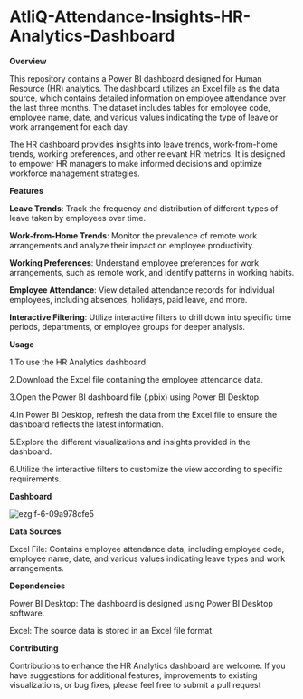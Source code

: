 # AtliQ-Attendance-Insights-HR-Analytics-Dashboard

**Overview**

This repository contains a Power BI dashboard designed for Human Resource (HR) analytics. The dashboard utilizes an Excel file as the data source, which contains detailed information on employee attendance over the last three months. The dataset includes tables for employee code, employee name, date, and various values indicating the type of leave or work arrangement for each day.

The HR dashboard provides insights into leave trends, work-from-home trends, working preferences, and other relevant HR metrics. It is designed to empower HR managers to make informed decisions and optimize workforce management strategies.

**Features**

**Leave Trends**: Track the frequency and distribution of different types of leave taken by employees over time.

**Work-from-Home Trends**: Monitor the prevalence of remote work arrangements and analyze their impact on employee productivity.

**Working Preferences**: Understand employee preferences for work arrangements, such as remote work, and identify patterns in working habits.

**Employee Attendance**: View detailed attendance records for individual employees, including absences, holidays, paid leave, and more.

**Interactive Filtering**: Utilize interactive filters to drill down into specific time periods, departments, or employee groups for deeper analysis.

**Usage**

1.To use the HR Analytics dashboard:

2.Download the Excel file containing the employee attendance data.

3.Open the Power BI dashboard file (.pbix) using Power BI Desktop.

4.In Power BI Desktop, refresh the data from the Excel file to ensure the dashboard reflects the latest information.

5.Explore the different visualizations and insights provided in the dashboard.

6.Utilize the interactive filters to customize the view according to specific requirements.

**Dashboard**

![ezgif-6-09a978cfe5](https://github.com/user-attachments/assets/e0d99588-11a4-4298-b647-768b1f6f28fe)


**Data Sources**

Excel File: Contains employee attendance data, including employee code, employee name, date, and various values indicating leave types and work arrangements.

**Dependencies**

Power BI Desktop: The dashboard is designed using Power BI Desktop software.

Excel: The source data is stored in an Excel file format.

**Contributing**

Contributions to enhance the HR Analytics dashboard are welcome. If you have suggestions for additional features, improvements to existing visualizations, or bug fixes, please feel free to submit a pull request
